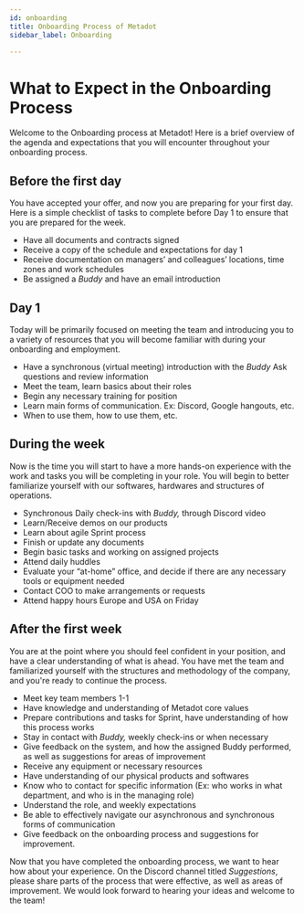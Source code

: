 ```yaml
---
id: onboarding
title: Onboarding Process of Metadot
sidebar_label: Onboarding 

---
```

# What to Expect in the Onboarding Process

Welcome to the Onboarding process at Metadot! Here is a brief overview of the agenda and expectations that you will encounter throughout your onboarding process.

## Before the first day

You have accepted your offer, and now you are preparing for your first day. Here is a simple checklist of tasks to complete before Day 1 to ensure that you are prepared for the week.

- Have all documents and contracts signed
- Receive a copy of the schedule and expectations for day 1
- Receive documentation on managers’ and colleagues’ locations,
time zones and work schedules
- Be assigned a _Buddy_ and have an email introduction

## Day 1

Today will be primarily focused on meeting the team and introducing you to a variety of resources that you will become familiar with during your onboarding and employment.

- Have a synchronous (virtual meeting) introduction with the _Buddy_
Ask questions and review information
- Meet the team, learn basics about their roles
- Begin any necessary training for position
- Learn main forms of communication. Ex: Discord, Google hangouts, etc.
- When to use them, how to use them, etc.

## During the week 

Now is the time you will start to have a more hands-on experience with the work and tasks you will be completing in your role. You will begin to better familiarize yourself with our softwares, hardwares and structures of operations.

- Synchronous Daily check-ins with _Buddy,_ through Discord video
- Learn/Receive demos on our products
- Learn about agile Sprint process
- Finish or update any documents 
- Begin basic tasks and working on assigned projects
- Attend daily huddles
- Evaluate your “at-home” office, and decide if there are any 
necessary tools or equipment needed
- Contact COO to make arrangements or requests
- Attend happy hours Europe and USA on Friday


## After the first week

You are at the point where you should feel confident in your position, and have a clear understanding of what is ahead. You have met the team and familiarized yourself with the structures and methodology of the company, and you're ready to continue the process. 

- Meet key team members 1-1
- Have knowledge and understanding of Metadot core values 
- Prepare contributions and tasks for Sprint, have understanding of how this process works
- Stay in contact with _Buddy,_ weekly check-ins or when necessary
- Give feedback on the system, and how the assigned Buddy performed, 
as well as suggestions for areas of improvement
- Receive any equipment or necessary resources
- Have understanding of our physical products and softwares
- Know who to contact for specific information (Ex: who works in what 
department, and who is in the managing role)
- Understand the role, and weekly expectations 
- Be able to effectively navigate our asynchronous and synchronous forms
of communication
- Give feedback on the onboarding process and suggestions for improvement.

Now that you have completed the onboarding process, we want to hear how about your experience. On the Discord channel titled _Suggestions_, please share parts of the process that were effective, as well as areas of improvement. We would look forward to hearing your ideas and welcome to the team!


